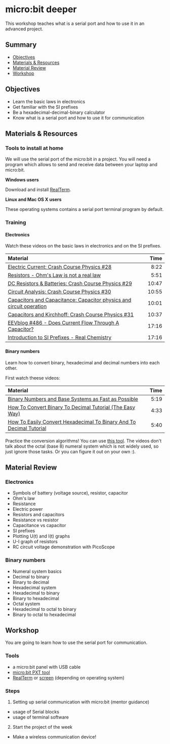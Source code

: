 # micro:bit deeper
This workshop teaches what is a serial port and how to use it in an advanced
project.

## Summary
 - [Objectives](#objectives)
 - [Materials & Resources](#materials-&-resources)
 - [Material Review](#material-review)
 - [Workshop](#workshop)

## Objectives
  - Learn the basic laws in electronics
  - Get familiar with the SI prefixes
  - Be a hexadecimal-decimal-binary calculator
  - Know what is a serial port and how to use it for communication

## Materials & Resources

### Tools to install at home
We will use the serial port of the micro:bit in a project. You will need a
program which allows to send and receive data between your laptop and micro:bit.

**Windows users**

Download and install [RealTerm](https://sourceforge.net/projects/realterm/).

**Linux and Mac OS X users**

These operating systems contains a serial port terminal program by default.

### Training
#### Electronics
Watch these videos on the basic laws in electronics and on the SI prefixes.

| Material | Time |
|:---------|-----:|
| [Electric Current: Crash Course Physics #28](https://www.youtube.com/watch?v=HXOok3mfMLM) | 8:22 |
| [Resistors - Ohm's Law is not a real law](https://www.youtube.com/watch?v=G3H5lKoWPpY) | 5:51 |
| [DC Resistors & Batteries: Crash Course Physics #29](https://www.youtube.com/watch?v=g-wjP1otQWI) | 10:47 |
| [Circuit Analysis: Crash Course Physics #30](https://www.youtube.com/watch?v=-w-VTw0tQlE) | 10:55 |
| [Capacitors and Capacitance: Capacitor physics and circuit operation](https://www.youtube.com/watch?v=f_MZNsEqyQw) | 10:01 |
| [Capacitors and Kirchhoff: Crash Course Physics #31](https://www.youtube.com/watch?v=vuCJP_5KOlI) | 10:37 |
| [EEVblog #486 - Does Current Flow Through A Capacitor?](https://www.youtube.com/watch?v=ppWBwZS4e7A) | 17:16 |
| [Introduction to SI Prefixes - Real Chemistry](https://www.youtube.com/watch?v=nQDKEzR-vWg) | 17:16 |

#### Binary numbers
Learn how to convert binary, hexadecimal and decimal numbers into each other.

First watch theese videos:

| Material | Time |
|:---------|-----:|
| [Binary Numbers and Base Systems as Fast as Possible](https://www.youtube.com/watch?v=LpuPe81bc2w) | 5:19 |
| [How To Convert Binary To Decimal Tutorial (The Easy Way)](https://www.youtube.com/watch?v=tfKe8PPI2zs) | 4:33 |
| [How To Easily Convert Hexadecimal To Binary And To Decimal Tutorial](https://www.youtube.com/watch?v=t_kA5KQxByc) | 5:40 |

Practice the conversion algorithms! You can use [this tool](https://www.cs.ucsb.edu/~pconrad/cs16/topics/numberConversions/). The videos don't talk about the octal (base 8) numeral system which is not widely used, so just ignore those tasks. Or you can figure it out on your own :).

## Material Review

### Electronics
 - Symbols of battery (voltage source), resistor, capacitor
 - Ohm's law
 - Resistance
 - Electric power
 - Resistors and capacitors
 - Resistance vs resistor
 - Capacitance vs capacitor
 - SI prefixes
 - Plotting U(t) and I(t) graphs
 - U-I graph of resistors
 - RC circuit voltage demonstration with PicoScope

### Binary numbers
 - Numeral system basics
 - Decimal to binary
 - Binary to decimal
 - Hexadecimal system
 - Hexadecimal to binary
 - Binary to hexadecimal
 - Octal system
 - Hexadecimal to octal to binary
 - Binary to octal to hexadecimal

## Workshop
You are going to learn how to use the serial port for communication.

### Tools
 - a micro:bit panel with USB cable
 - [micro:bit PXT tool](https://pxt.microbit.org/?lang=en)
 - [RealTerm](https://sourceforge.net/projects/realterm/) or
 [screen](https://kb.iu.edu/d/acuy) (depending on operating system)

### Steps
1. Setting up serial communication with micro:bit (mentor guidance)
  - usage of Serial blocks
  - usage of terminal software
2. Start the project of the week
  - Make a wireless communication device!
